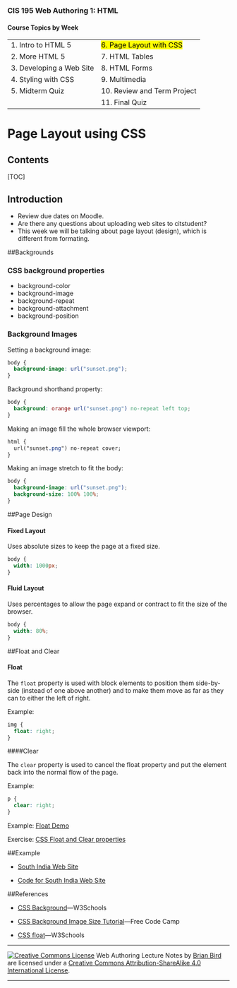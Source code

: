 ### CIS 195 Web Authoring 1: HTML

#### Course Topics by Week

|                          |                                      |
| ------------------------ | ------------------------------------ |
| 1. Intro to HTML 5       | <mark>6. Page Layout with CSS</mark> |
| 2. More HTML 5           | 7. HTML Tables                       |
| 3. Developing a Web Site | 8. HTML Forms                        |
| 4. Styling with CSS      | 9. Multimedia                        |
| 5. Midterm Quiz          | 10. Review and Term Project          |
|                          | 11. Final Quiz                       |

# Page Layout using CSS

## Contents

[TOC]



## Introduction

-   Review due dates on Moodle.
-   Are there any questions about uploading web sites to citstudent?
-   This week we will be talking about page layout (design), which is different from formating.



##Backgrounds

### CSS background properties

- background-color
- background-image
- background-repeat
- background-attachment
- background-position

### Background Images

Setting a background image:

```css
body {
  background-image: url("sunset.png");
}
```

Background shorthand property:

```css
body {
  background: orange url("sunset.png") no-repeat left top;
}
```

Making an image fill the whole browser viewport:

```CSS
html {
  url("sunset.png") no-repeat cover;
}
```

Making an image stretch to fit the body:

```CSS
body {
  background-image: url("sunset.png");
  background-size: 100% 100%; 
}
```



##Page Design

#### Fixed Layout

Uses absolute sizes to keep the page at a fixed size.
```css
body {
  width: 1000px;
}
```

#### Fluid Layout

Uses percentages to allow the page expand or contract to fit the size of the browser.
```css
body {
  width: 80%;
}
```



##Float and Clear

#### Float

The `float` property is used with block elements to position them side-by-side (instead of one above another) and to make them move as far as they can to either the left of right. 

Example:

```css
img {
  float: right;
}
```


####Clear

The `clear` property is used to cancel the float property and put the element back into the normal flow of the page.

Example:

```css
p {
  clear: right;
}
```



Example: [Float Demo](https://lcc-cit.github.io/CIS195-CourseMaterials/Examples/LayoutDemos/FloatDemo.html)

Exercise: [CSS Float and Clear properties](https://lcc-cit.github.io/CIS195-CourseMaterials/Lessons/Unit04/cssFloat.html)



##Example

* [South India Web Site](https://lcc-cit.github.io/CIS195-Demos/Unit05/Finished/Index.html)

* [Code for South India Web Site](https://github.com/LCC-CIT/CIS195-Demos/tree/master/Unit05)

  

##References

* [CSS Background](https://www.w3schools.com/css/css_background.asp)&mdash;W3Schools

* [CSS Background Image Size Tutorial](https://www.freecodecamp.org/news/css-full-page-background-image-tutorial/)&mdash;Free Code Camp

* [CSS float](https://www.w3schools.com/css/css_float.asp)&mdash;W3Schools

  

------

[![Creative Commons License](https://i.creativecommons.org/l/by-sa/4.0/88x31.png)](http://creativecommons.org/licenses/by-sa/4.0/) Web Authoring Lecture Notes by [Brian Bird](https://profbird.online) are licensed under a [Creative Commons Attribution-ShareAlike 4.0 International License](http://creativecommons.org/licenses/by-sa/4.0/). 

------------

